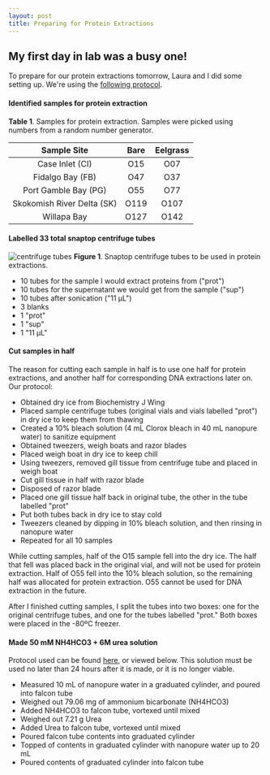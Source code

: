 ```yaml
---
layout: post
title: Preparing for Protein Extractions
---
```


## My first day in lab was a busy one!

To prepare for our protein extractions tomorrow, Laura and I did some setting up. We're using the [following protocol](https://github.com/sr320/LabDocs/blob/master/protocols/ProteinprepforMSMS.md).

#### **Identified samples for protein extraction**

**Table 1**. Samples for protein extraction. Samples were picked using numbers from a random number generator.

|       **Sample Site**      | **Bare** | **Eelgrass** |
|:--------------------------:|:--------:|:------------:|
|       Case Inlet (CI)      |    O15   |      O07     |
|      Fidalgo Bay (FB)      |    O47   |      O37     |
|    Port Gamble Bay (PG)    |    O55   |      O77     |
| Skokomish River Delta (SK) |   O119   |     O107     |
|         Willapa Bay        |   O127   |     O142     |

#### **Labelled 33 total snaptop centrifuge tubes**

![centrifuge tubes](https://raw.githubusercontent.com/yaaminiv/yaaminiv.github.io/master/images/centrifuge_tubes.JPG)
**Figure 1**. Snaptop centrifuge tubes to be used in protein extractions.

- 10 tubes for the sample I would extract proteins from ("prot")
- 10 tubes for the supernatant we would get from the sample ("sup")
- 10 tubes after sonication ("11 µL")
- 3 blanks
 - 1 "prot" 
 - 1 "sup" 
 - 1 "11 µL"

#### **Cut samples in half**
The reason for cutting each sample in half is to use one half for protein extractions, and another half for corresponding DNA extractions later on. Our protocol:

- Obtained dry ice from Biochemistry J Wing
- Placed sample centrifuge tubes (original vials and vials labelled "prot") in dry ice to keep them from thawing
- Created a 10% bleach solution (4 mL Clorox bleach in 40 mL nanopure water) to sanitize equipment
- Obtained tweezers, weigh boats and razor blades
- Placed weigh boat in dry ice to keep chill
- Using tweezers, removed gill tissue from centrifuge tube and placed in weigh boat
- Cut gill tissue in half with razor blade
- Disposed of razor blade
- Placed one gill tissue half back in original tube, the other in the tube labelled "prot"
- Put both tubes back in dry ice to stay cold
- Tweezers cleaned by dipping in 10% bleach solution, and then rinsing in nanopure water
- Repeated for all 10 samples

While cutting samples, half of the O15 sample fell into the dry ice. The half that fell  was placed back in the original vial, and will not be used for protein extraction. Half of O55 fell into the 10% bleach solution, so the remaining half was allocated for protein extraction. O55 cannot be used for DNA extraction in the future.

After I finished cutting samples, I split the tubes into two boxes: one for the original centrifuge tubes, and one for the tubes labelled "prot." Both boxes were placed in the -80ºC freezer.

#### **Made 50 mM NH4HCO3 + 6M urea solution**
Protocol used can be found [here](https://github.com/sr320/LabDocs/blob/master/protocols/ProteinprepforMSMS.md), or viewed below. This solution must be used no later than 24 hours after it is made, or it is no longer viable.

- Measured 10 mL of nanopure water in a graduated cylinder, and poured into falcon tube
- Weighed out 79.06 mg of ammonium bicarbonate (NH4HCO3)
- Added NH4HCO3 to falcon tube, vortexed until mixed
- Weighed out 7.21 g Urea
- Added Urea to falcon tube, vortexed until mixed
- Poured falcon tube contents into graduated cylinder
- Topped of contents in graduated cylinder with nanopure water up to 20 mL
- Poured contents of graduated cylinder into falcon tube
